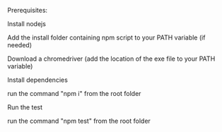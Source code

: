 Prerequisites:

Install nodejs

Add the install folder containing npm script to your PATH variable (if needed)

Download a chromedriver (add the location of the exe file to your PATH variable)

Install dependencies

run the command "npm i" from the root folder


Run the test

run the command "npm test" from the root folder

